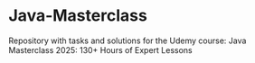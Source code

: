 # Java-Masterclass
Repository with tasks and solutions for the Udemy course: Java Masterclass 2025: 130+ Hours of Expert Lessons
